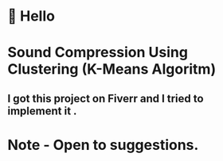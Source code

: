 # 👋 Hello

# Sound Compression Using Clustering (K-Means Algoritm)

## I got this project on Fiverr and I tried to implement it .

# Note - Open to suggestions.
